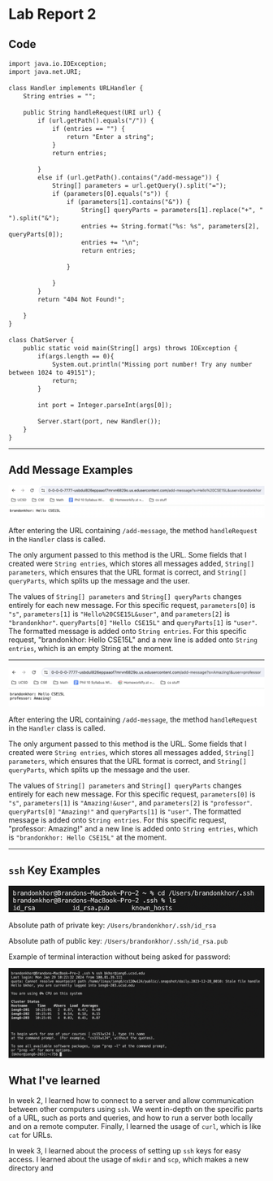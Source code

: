 # Lab Report 2

## Code

```
import java.io.IOException;
import java.net.URI;

class Handler implements URLHandler {
    String entries = "";

    public String handleRequest(URI url) {
        if (url.getPath().equals("/")) {
            if (entries == "") {
                return "Enter a string";
            }
            return entries;
            
        }
        else if (url.getPath().contains("/add-message")) {
            String[] parameters = url.getQuery().split("=");
            if (parameters[0].equals("s")) {
                if (parameters[1].contains("&")) {
                    String[] queryParts = parameters[1].replace("+", " ").split("&");
                    entries += String.format("%s: %s", parameters[2], queryParts[0]);
                    entries += "\n";
                    return entries;

                }
                
            }
        }
        return "404 Not Found!";
        
    }
}

class ChatServer {
    public static void main(String[] args) throws IOException {
        if(args.length == 0){
            System.out.println("Missing port number! Try any number between 1024 to 49151");
            return;
        }

        int port = Integer.parseInt(args[0]);

        Server.start(port, new Handler());
    }
}
```

--- 

## Add Message Examples

![Image](photo1.png)

After entering the URL containing `/add-message`, the method `handleRequest` in the `Handler` class is called.

The only argument passed to this method is the URL. Some fields that I created were `String entries`, which stores all messages added, `String[] parameters`, which ensures that the URL format is correct, and `String[] queryParts`, which splits up the message and the user.

The values of `String[] parameters` and `String[] queryParts` changes entirely for each new message. For this specific request, `parameters[0]` is `"s"`, `parameters[1]` is `"Hello%20CSE15L&user"`, and `parameters[2]` is `"brandonkhor"`. `queryParts[0]` `"Hello CSE15L"` and `queryParts[1]` is `"user"`. The formatted message is added onto `String entries`. For this specific request, "brandonkhor: Hello CSE15L" and a new line is added onto `String entries`, which is an empty String at the moment.

---

![Image](photo2.png)

After entering the URL containing `/add-message`, the method `handleRequest` in the `Handler` class is called.

The only argument passed to this method is the URL. Some fields that I created were `String entries`, which stores all messages added, `String[] parameters`, which ensures that the URL format is correct, and `String[] queryParts`, which splits up the message and the user.

The values of `String[] parameters` and `String[] queryParts` changes entirely for each new message. For this specific request, `parameters[0]` is `"s"`, `parameters[1]` is `"Amazing!&user"`, and `parameters[2]` is `"professor"`. `queryParts[0]` `"Amazing!"` and `queryParts[1]` is `"user"`. The formatted message is added onto `String entries`. For this specific request, "professor: Amazing!" and a new line is added onto `String entries`, which is `"brandonkhor: Hello CSE15L"` at the moment.

---

## `ssh` Key Examples

![Image](ls.png)

Absolute path of private key: `/Users/brandonkhor/.ssh/id_rsa`

Absolute path of public key: `/Users/brandonkhor/.ssh/id_rsa.pub`

Example of terminal interaction without being asked for password:

![Image](nopword.png)

## What I've learned

In week 2, I learned how to connect to a server and allow communication between other computers using `ssh`. We went in-depth on the specific parts of a URL, such as ports and queries, and how to run a server both locally and on a remote computer. Finally, I learned the usage of `curl`, which is like `cat` for URLs.

In week 3, I learned about the process of setting up `ssh` keys for easy access. I learned about the usage of `mkdir` and `scp`, which makes a new directory and 



